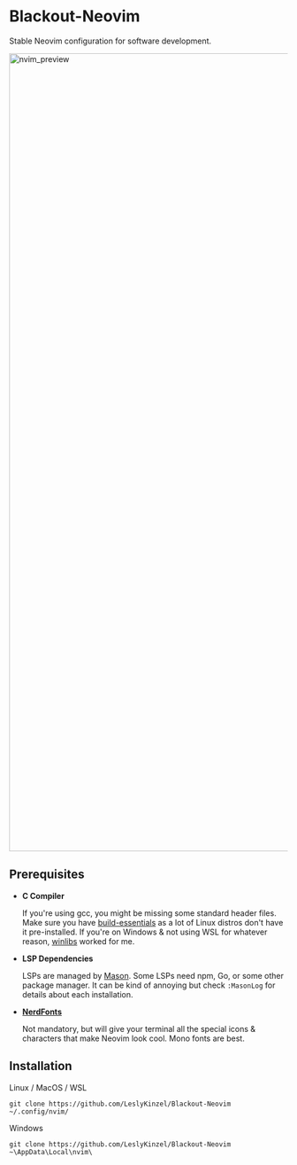 # Blackout-Neovim

Stable Neovim configuration for software development.


<img width="1440" alt="nvim_preview" src="https://github.com/user-attachments/assets/0afe505d-b4a5-4ab6-8193-26bd58fa405e">


## Prerequisites

- **C Compiler**

    If you're using gcc, you might be missing some standard header files. Make sure you have [build-essentials](https://linuxize.com/post/how-to-install-gcc-on-ubuntu-20-04/) as a lot of Linux distros don't have it pre-installed.
    If you're on Windows & not using WSL for whatever reason, [winlibs](https://www.winlibs.com/#download-release) worked for me.

- **LSP Dependencies**

    LSPs are managed by [Mason](https://github.com/williamboman/mason.nvim). Some LSPs need npm, Go, or some other package manager. It can be kind of annoying but check `:MasonLog` for details about each installation.

- [**NerdFonts**](https://www.nerdfonts.com/)
    
    Not mandatory, but will give your terminal all the special icons & characters that make Neovim look cool. Mono fonts are best.

## Installation

Linux / MacOS  / WSL
```
git clone https://github.com/LeslyKinzel/Blackout-Neovim ~/.config/nvim/
```

Windows
```
git clone https://github.com/LeslyKinzel/Blackout-Neovim ~\AppData\Local\nvim\
```
